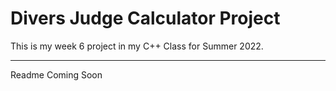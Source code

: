 # Divers Judge Calculator Project
This is my week 6 project in my C++ Class for Summer 2022. 
_______________________
Readme Coming Soon

<!-- Photo Heading
*******************
About the app 
*****************


-->

